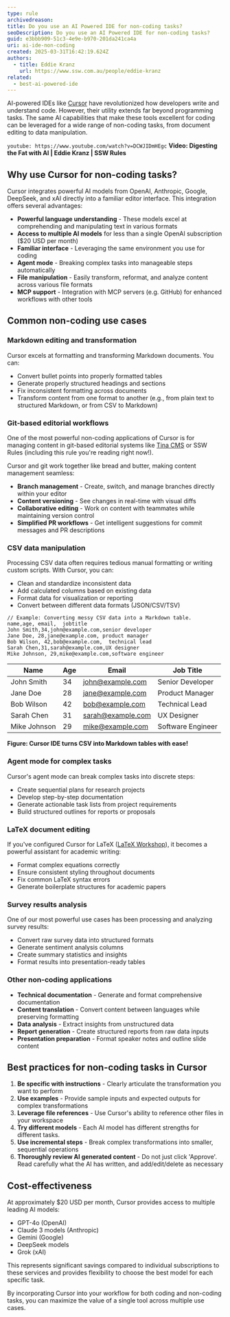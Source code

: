 ```yaml
---
type: rule
archivedreason:
title: Do you use an AI Powered IDE for non-coding tasks?
seoDescription: Do you use an AI Powered IDE for non-coding tasks?
guid: e3bbb909-51c3-4e9e-b970-201da241ca4a
uri: ai-ide-non-coding
created: 2025-03-31T16:42:19.624Z
authors:
  - title: Eddie Kranz
    url: https://www.ssw.com.au/people/eddie-kranz
related:
  - best-ai-powered-ide
---
```


AI-powered IDEs like [Cursor](https://cursor.com) have revolutionized how developers write and understand code. However, their utility extends far beyond programming tasks. The same AI capabilities that make these tools excellent for coding can be leveraged for a wide range of non-coding tasks, from document editing to data manipulation.

<!--endintro-->

`youtube: https://www.youtube.com/watch?v=DCWJIDmHEgc`
**Video: Digesting the Fat with AI | Eddie Kranz | SSW Rules**

## Why use Cursor for non-coding tasks?

Cursor integrates powerful AI models from OpenAI, Anthropic, Google, DeepSeek, and xAI directly into a familiar editor interface. This integration offers several advantages:

- **Powerful language understanding** - These models excel at comprehending and manipulating text in various formats
- **Access to multiple AI models** for less than a single OpenAI subscription ($20 USD per month)
- **Familiar interface** - Leveraging the same environment you use for coding
- **Agent mode** - Breaking complex tasks into manageable steps automatically
- **File manipulation** - Easily transform, reformat, and analyze content across various file formats
- **MCP support** - Integration with MCP servers (e.g. GitHub) for enhanced workflows with other tools <!-- TODO: Write rule on this -->

## Common non-coding use cases

### Markdown editing and transformation

Cursor excels at formatting and transforming Markdown documents. You can:

- Convert bullet points into properly formatted tables
- Generate properly structured headings and sections
- Fix inconsistent formatting across documents
- Transform content from one format to another (e.g., from plain text to structured Markdown, or from CSV to Markdown)

### Git-based editorial workflows

One of the most powerful non-coding applications of Cursor is for managing content in git-based editorial systems like [Tina CMS](https://tina.io/) or SSW Rules (including this rule you're reading right now!).

Cursor and git work together like bread and butter, making content management seamless:

- **Branch management** - Create, switch, and manage branches directly within your editor
- **Content versioning** - See changes in real-time with visual diffs
- **Collaborative editing** - Work on content with teammates while maintaining version control
- **Simplified PR workflows** - Get intelligent suggestions for commit messages and PR descriptions


### CSV data manipulation

Processing CSV data often requires tedious manual formatting or writing custom scripts. With Cursor, you can:

- Clean and standardize inconsistent data
- Add calculated columns based on existing data
- Format data for visualization or reporting
- Convert between different data formats (JSON/CSV/TSV)

```
// Example: Converting messy CSV data into a Markdown table.
name,age, email,  jobtitle
John Smith,34,john@example.com,senior developer
Jane Doe, 28,jane@example.com, product manager
Bob Wilson, 42,bob@example.com,  technical lead
Sarah Chen,31,sarah@example.com,UX designer
Mike Johnson, 29,mike@example.com,software engineer
```

| Name | Age | Email | Job Title |
|------|-----|-------|-----------|
| John Smith | 34 | john@example.com | Senior Developer |
| Jane Doe | 28 | jane@example.com | Product Manager |
| Bob Wilson | 42 | bob@example.com | Technical Lead |
| Sarah Chen | 31 | sarah@example.com | UX Designer |
| Mike Johnson | 29 | mike@example.com | Software Engineer |
**Figure: Cursor IDE turns CSV into Markdown tables with ease!**

### Agent mode for complex tasks

Cursor's agent mode can break complex tasks into discrete steps:

- Create sequential plans for research projects
- Develop step-by-step documentation
- Generate actionable task lists from project requirements
- Build structured outlines for reports or proposals

### LaTeX document editing

If you've configured Cursor for LaTeX ([LaTeX Workshop](https://marketplace.visualstudio.com/items?itemName=James-Yu.latex-workshop)), it becomes a powerful assistant for academic writing:

- Format complex equations correctly
- Ensure consistent styling throughout documents
- Fix common LaTeX syntax errors
- Generate boilerplate structures for academic papers

### Survey results analysis

One of our most powerful use cases has been processing and analyzing survey results:

- Convert raw survey data into structured formats
- Generate sentiment analysis columns
- Create summary statistics and insights
- Format results into presentation-ready tables


### Other non-coding applications

- **Technical documentation** - Generate and format comprehensive documentation
- **Content translation** - Convert content between languages while preserving formatting
- **Data analysis** - Extract insights from unstructured data
- **Report generation** - Create structured reports from raw data inputs
- **Presentation preparation** - Format speaker notes and outline slide content

## Best practices for non-coding tasks in Cursor

1. **Be specific with instructions** - Clearly articulate the transformation you want to perform
2. **Use examples** - Provide sample inputs and expected outputs for complex transformations
3. **Leverage file references** - Use Cursor's ability to reference other files in your workspace
4. **Try different models** - Each AI model has different strengths for different tasks.
5. **Use incremental steps** - Break complex transformations into smaller, sequential operations
6. **Thoroughly review AI generated content** - Do not just click 'Approve'. Read carefully what the AI has written, and add/edit/delete as necessary

## Cost-effectiveness

At approximately $20 USD per month, Cursor provides access to multiple leading AI models:

- GPT-4o (OpenAI)
- Claude 3 models (Anthropic)
- Gemini (Google)
- DeepSeek models
- Grok (xAI)

This represents significant savings compared to individual subscriptions to these services and provides flexibility to choose the best model for each specific task.

By incorporating Cursor into your workflow for both coding and non-coding tasks, you can maximize the value of a single tool across multiple use cases.


